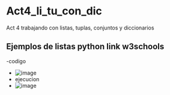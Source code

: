 # Act4_li_tu_con_dic
Act 4 trabajando con listas, tuplas, conjuntos y diccionarios


## Ejemplos de listas python link w3schools
-codigo 
- ![image](https://github.com/user-attachments/assets/afb194eb-db68-4027-923e-529561b1c1c1)
- ejecucion
- ![image](https://github.com/user-attachments/assets/347cd99c-8ea9-44ff-b884-81c7d2d8f5ac)
